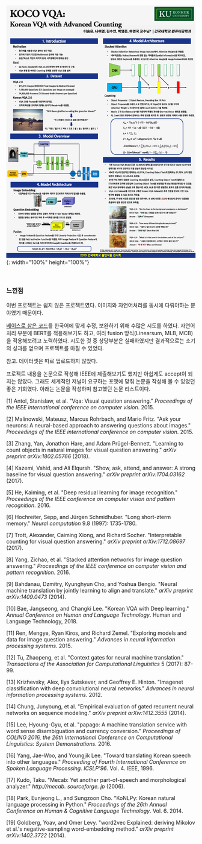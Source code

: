 ![KOCO VQA](/포스터.PNG){: width="100%" height="100%"}

<br/>

### 느낀점

이번 프로젝트는 쉽지 않은 프로젝트였다. 이미지와 자연어처리를 동시에 다뤄야하는 분야였기 때문이다.

[베이스로 삼은 코드][0]를 한국어에 맞게 수정, 보완하기 위해 수많은 시도를 하였다. 자연어처리 부분에 BERT를 적용해보기도 하고, 여러 fusion 방식(Linearsum, MLB, MCB)을 적용해보려고 노력하였다. 시도한 것 중 상당부분은 실패하였지만 결과적으로는 소기의 성과를 얻으며 프로젝트를 마칠 수 있었다.

참고. 데이터셋은 따로 업로드하지 않았다.

프로젝트 내용을 논문으로 작성해 IEEE에 제출해보기도 했지만 아쉽게도 accept이 되지는 않았다. 그래도 세계적인 저널이 요구하는 포맷에 맞춰 논문을 작성해 볼 수 있었던 좋은 기회였다. 아래는 논문을 작성하며 참고했던 논문 리스트이다.

<p></p>

[1]   Antol, Stanislaw, et al. "Vqa: Visual question answering." *Proceedings of the IEEE international conference on computer vision*. 2015.

[2]   Malinowski, Mateusz, Marcus Rohrbach, and Mario Fritz. "Ask your neurons: A neural-based approach to answering questions about images." *Proceedings of the IEEE international conference on computer vision*. 2015.

[3]   Zhang, Yan, Jonathon Hare, and Adam Prügel-Bennett. "Learning to count objects in natural images for visual question answering." *arXiv preprint arXiv:1802.05766* (2018).

[4]   Kazemi, Vahid, and Ali Elqursh. "Show, ask, attend, and answer: A strong baseline for visual question answering." *arXiv preprint arXiv:1704.03162* (2017).

[5]   He, Kaiming, et al. "Deep residual learning for image recognition." *Proceedings of the IEEE conference on computer vision and pattern recognition*. 2016.

[6]   Hochreiter, Sepp, and Jürgen Schmidhuber. "Long short-zterm memory." *Neural computation* 9.8 (1997): 1735-1780.

[7]   Trott, Alexander, Caiming Xiong, and Richard Socher. "Interpretable counting for visual question answering." *arXiv preprint arXiv:1712.08697* (2017).

[8]   Yang, Zichao, et al. "Stacked attention networks for image question answering." *Proceedings of the IEEE conference on computer vision and pattern recognition*. 2016.

[9]   Bahdanau, Dzmitry, Kyunghyun Cho, and Yoshua Bengio. "Neural machine translation by jointly learning to align and translate." *arXiv preprint arXiv:1409.0473* (2014).

[10]  Bae, Jangseong, and Changki Lee. "Korean VQA with Deep learning." *Annual Conference on Human and Language Technology*. Human and Language Technology, 2018.

[11]  Ren, Mengye, Ryan Kiros, and Richard Zemel. "Exploring models and data for image question answering." *Advances in neural information processing systems*. 2015.

[12]  Tu, Zhaopeng, et al. "Context gates for neural machine translation." *Transactions of the Association for Computational Linguistics* 5 (2017): 87-99.

[13]  Krizhevsky, Alex, Ilya Sutskever, and Geoffrey E. Hinton. "Imagenet classification with deep convolutional neural networks." *Advances in neural information processing systems*. 2012.

[14]  Chung, Junyoung, et al. "Empirical evaluation of gated recurrent neural networks on sequence modeling." *arXiv preprint arXiv:1412.3555* (2014).

[15]  Lee, Hyoung-Gyu, et al. "papago: A machine translation service with word sense disambiguation and currency conversion." *Proceedings of COLING 2016, the 26th International Conference on Computational Linguistics: System Demonstrations*. 2016.

[16]  Yang, Jae-Woo, and Youngjik Lee. "Toward translating Korean speech into other languages." *Proceeding of Fourth International Conference on Spoken Language Processing. ICSLP'96*. Vol. 4. IEEE, 1996.

[17]  Kudo, Taku. "Mecab: Yet another part-of-speech and morphological analyzer." *http://mecab. sourceforge. jp* (2006).

[18]  Park, Eunjeong L., and Sungzoon Cho. "KoNLPy: Korean natural language processing in Python." *Proceedings of the 26th Annual Conference on Human & Cognitive Language Technology*. Vol. 6. 2014.

[19]  Goldberg, Yoav, and Omer Levy. "word2vec Explained: deriving Mikolov et al.'s negative-sampling word-embedding method." *arXiv preprint arXiv:1402.3722* (2014).

 

[0]: https://github.com/Cyanogenoid/vqa-counting/tree/master/vqa-v2

